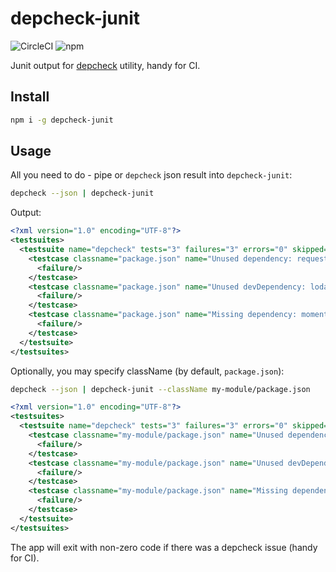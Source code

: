 # depcheck-junit

![CircleCI](https://img.shields.io/circleci/build/gh/fyodorvi/depcheck-junit/master)
![npm](https://img.shields.io/npm/v/depcheck-junit)

Junit output for [depcheck](https://github.com/depcheck/depcheck) utility, handy for CI.

## Install

```bash
npm i -g depcheck-junit
```

## Usage

All you need to do - pipe or `depcheck` json result into `depcheck-junit`:

```bash
depcheck --json | depcheck-junit
```

Output:

```xml
<?xml version="1.0" encoding="UTF-8"?>
<testsuites>
  <testsuite name="depcheck" tests="3" failures="3" errors="0" skipped="0">
    <testcase classname="package.json" name="Unused dependency: request">
      <failure/>
    </testcase>
    <testcase classname="package.json" name="Unused devDependency: lodash">
      <failure/>
    </testcase>
    <testcase classname="package.json" name="Missing dependency: moment">
      <failure/>
    </testcase>
  </testsuite>
</testsuites>
```

Optionally, you may specify className (by default, `package.json`):

```bash
depcheck --json | depcheck-junit --className my-module/package.json
```

```xml
<?xml version="1.0" encoding="UTF-8"?>
<testsuites>
  <testsuite name="depcheck" tests="3" failures="3" errors="0" skipped="0">
    <testcase classname="my-module/package.json" name="Unused dependency: request">
      <failure/>
    </testcase>
    <testcase classname="my-module/package.json" name="Unused devDependency: lodash">
      <failure/>
    </testcase>
    <testcase classname="my-module/package.json" name="Missing dependency: moment">
      <failure/>
    </testcase>
  </testsuite>
</testsuites>
```

The app will exit with non-zero code if there was a depcheck issue (handy for CI).
